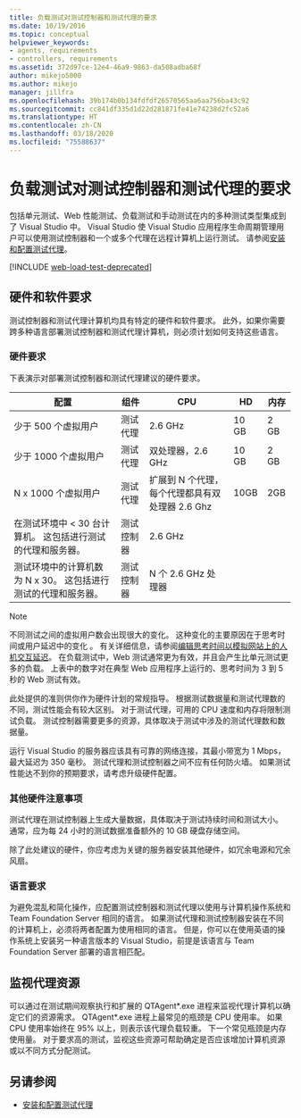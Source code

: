 ```yaml
---
title: 负载测试对测试控制器和测试代理的要求
ms.date: 10/19/2016
ms.topic: conceptual
helpviewer_keywords:
- agents, requirements
- controllers, requirements
ms.assetid: 372d97ce-12e4-46a9-9863-da508adba68f
author: mikejo5000
ms.author: mikejo
manager: jillfra
ms.openlocfilehash: 39b174b0b134fdfdf26570565aa6aa756ba43c92
ms.sourcegitcommit: cc841df335d1d22d281871fe41e74238d2fc52a6
ms.translationtype: HT
ms.contentlocale: zh-CN
ms.lasthandoff: 03/18/2020
ms.locfileid: "75588637"
---
```

# <a name="test-controller-and-test-agent-requirements-for-load-testing"></a>负载测试对测试控制器和测试代理的要求

包括单元测试、Web 性能测试、负载测试和手动测试在内的多种测试类型集成到了 Visual Studio 中。 Visual Studio 使 Visual Studio 应用程序生命周期管理用户可以使用测试控制器和一个或多个代理在远程计算机上运行测试。 请参阅[安装和配置测试代理](../test/lab-management/install-configure-test-agents.md)。

[!INCLUDE [web-load-test-deprecated](includes/web-load-test-deprecated.md)]

## <a name="hardware-and-software-requirements"></a>硬件和软件要求

测试控制器和测试代理计算机均具有特定的硬件和软件要求。 此外，如果你需要跨多种语言部署测试控制器和测试代理计算机，则必须计划如何支持这些语言。

### <a name="hardware-requirements"></a>硬件要求

下表演示对部署测试控制器和测试代理建议的硬件要求。

|**配置**|组件 |**CPU**|**HD**|**内存**|
|-|-------------------|-|------------|-|
|少于 500 个虚拟用户|测试代理|2.6 GHz|10 GB|2 GB|
|少于 1000 个虚拟用户|测试代理|双处理器，2.6 GHz|10 GB|2 GB|
|N x 1000 个虚拟用户|测试代理|扩展到 N 个代理，每个代理都具有双处理器 2.6 Ghz|10GB|2GB|
|在测试环境中 \< 30 台计算机。 这包括进行测试的代理和服务器。|测试控制器|2.6 GHz|||
|测试环境中的计算机数为 N x 30。 这包括进行测试的代理和服务器。|测试控制器|N 个 2.6 GHz 处理器|||

> [!NOTE]
> 不同测试之间的虚拟用户数会出现很大的变化。 这种变化的主要原因在于思考时间或用户延迟中的变化  。 有关详细信息，请参阅[编辑思考时间以模拟网站上的人机交互延迟](../test/edit-think-times-in-load-test-scenarios.md)。 在负载测试中，Web 测试通常更为有效，并且会产生比单元测试更多的负载。 上表中的数字对在典型 Web 应用程序上运行的、思考时间为 3 到 5 秒的 Web 测试有效。

此处提供的准则供你作为硬件计划的常规指导。 根据测试数据量和测试代理数的不同，测试性能会有较大区别。 对于测试代理，可用的 CPU 速度和内存将限制测试负载。 测试控制器需要更多的资源，具体取决于测试中涉及的测试代理数和数据量。

运行 Visual Studio 的服务器应该具有可靠的网络连接，其最小带宽为 1 Mbps，最大延迟为 350 毫秒。 测试代理和测试控制器之间不应有任何防火墙。 如果测试性能达不到你的预期要求，请考虑升级硬件配置。

### <a name="additional-hardware-considerations"></a>其他硬件注意事项

测试代理在测试控制器上生成大量数据，具体取决于测试持续时间和测试大小。 通常，应为每 24 小时的测试数据准备额外的 10 GB 硬盘存储空间。

除了此处建议的硬件，你应考虑为关键的服务器安装其他硬件，如冗余电源和冗余风扇。

### <a name="language-requirements"></a>语言要求

为避免混乱和简化操作，应配置测试控制器和测试代理以使用与计算机操作系统和 Team Foundation Server 相同的语言。 如果测试代理和测试控制器安装在不同的计算机上，必须将两者配置为使用相同的语言。 但是，你可以在使用英语的操作系统上安装另一种语言版本的 Visual Studio，前提是该语言与 Team Foundation Server 部署的语言相匹配。

## <a name="monitor-agent-resources"></a>监视代理资源

可以通过在测试期间观察执行和扩展的 QTAgent\*.exe 进程来监视代理计算机以确定它们的资源需求。 QTAgent\*.exe 进程上最常见的瓶颈是 CPU 使用率。  如果 CPU 使用率始终在 95% 以上，则表示该代理负载较重。 下一个常见瓶颈是内存使用量。 对于要求高的测试，监视这些资源可帮助确定是否应该增加计算机资源或以不同方式分配测试。

## <a name="see-also"></a>另请参阅

- [安装和配置测试代理](../test/lab-management/install-configure-test-agents.md)
